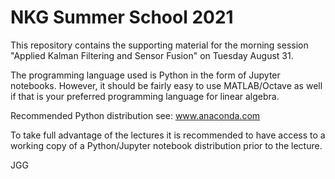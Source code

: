 # NKG Summer School 2021

This repository contains the supporting material for the morning session "Applied Kalman Filtering and Sensor Fusion" on Tuesday August 31.

The programming language used is Python in the form of Jupyter notebooks. However, it should be fairly easy to use MATLAB/Octave as well if that is your preferred programming language for linear algebra.

Recommended Python distribution see: www.anaconda.com

To take full advantage of the lectures it is recommended to have access to a working copy of a Python/Jupyter notebook distribution prior to the lecture.

JGG
